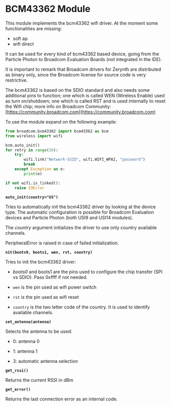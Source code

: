 # BCM43362 Module

This module implements the bcm43362 wifi driver. At the moment some functionalities are missing:
* soft ap
* wifi direct

It can be used for every kind of bcm43362 based device, going from the Particle Photon to Broadcom Evaluation Boards (not integrated in the IDE).

It is important to remark that Broadcom drivers for Zerynth are distributed as binary only, since the Broadcom license for
source code is very restrictive.

The bcm43362 is based on the SDIO standard and also needs some additional pins to function; one which is called WEN (Wireless Enable) used as turn on/shutdown; one which is called RST and is used internally to reset the Wifi chip; more info on Broadcom Community: [https://community.broadcom.com](https://community.broadcom.com)

To use the module expand on the following example:

```python
from broadcom.bcm43362 import bcm43362 as bcm
from wireless import wifi

bcm.auto_init()
for retry in range(10):
    try:
        wifi.link("Network-SSID", wifi.WIFI_WPA2, "password")
        break
    except Exception as e:
        print(e)

if not wifi.is_linked():
    raise IOError
```

**`auto_init(country="US")`**

Tries to automatically init the bcm43362 driver by looking at the device type. The automatic configuration is possible for Broadcom Evaluation devices and Particle Photon (both USI9 and USI14 modules).

The *country* argument initializes the driver to use only country available channels.

PeripheralError is raised in case of failed initialization.


**`nit(boots0, boots1, wen, rst, country)`**

Tries to init the bcm43362 driver:


* *boots0* and boots1 are the pins used to configure the chip transfer (SPI vs SDIO). Pass 0xffff if not needed.


* ```wen``` is the pin used as wifi power switch


* ```rst``` is the pin used as wifi reset


* ```country``` is the two letter code of the country. It is used to identify available channels.


**`set_antenna(antenna)`**

Selects the antenna to be used:


* 0: antenna 0


* 1: antenna 1


* 3: automatic antenna selection


**`get_rssi()`**

Returns the current RSSI in dBm

**`get_error()`**

Returns the last connection error as an internal code.
<!--stackedit_data:
eyJoaXN0b3J5IjpbMTM5NjQyNTI5M119
-->